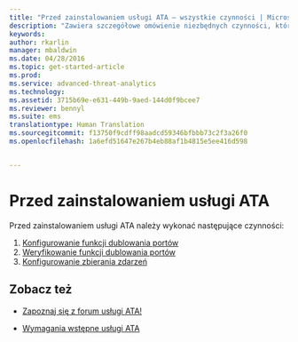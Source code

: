 ```yaml
---
title: "Przed zainstalowaniem usługi ATA — wszystkie czynności | Microsoft ATA"
description: "Zawiera szczegółowe omówienie niezbędnych czynności, które należy wykonać przed wdrożeniem usługi ATA."
keywords: 
author: rkarlin
manager: mbaldwin
ms.date: 04/28/2016
ms.topic: get-started-article
ms.prod: 
ms.service: advanced-threat-analytics
ms.technology: 
ms.assetid: 3715b69e-e631-449b-9aed-144d0f9bcee7
ms.reviewer: bennyl
ms.suite: ems
translationtype: Human Translation
ms.sourcegitcommit: f13750f9cdff98aadcd59346bfbbb73c2f3a26f0
ms.openlocfilehash: 1a6efd51647e267b4eb88af1b4815e5ee416d598


---
```


# Przed zainstalowaniem usługi ATA

Przed zainstalowaniem usługi ATA należy wykonać następujące czynności:

1. [Konfigurowanie funkcji dublowania portów](configure-port-mirroring.md)
2. [Weryfikowanie funkcji dublowania portów](validate-port-mirroring.md)
3. [Konfigurowanie zbierania zdarzeń](configure-event-collection.md)



## Zobacz też

- [Zapoznaj się z forum usługi ATA!](https://social.technet.microsoft.com/Forums/security/home?forum=mata)

- [Wymagania wstępne usługi ATA](/advanced-threat-analytics/plan-design/ata-prerequisites)




<!--HONumber=Jul16_HO4-->


